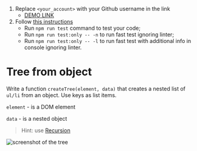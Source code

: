 1. Replace `<your_account>` with your Github username in the link
    - [DEMO LINK](https://Kirill-Osypov.github.io/js_tree-from-object-DOM/)
2. Follow [this instructions](https://github.com/mate-academy/js_task-DOM-guideline)
    - Run `npm run test` command to test your code;
    - Run `npm run test:only -- -n` to run fast test ignoring linter;
    - Run `npm run test:only -- -l` to run fast test with additional info in console ignoring linter.

# Tree from object
Write a function `createTree(element, data)` that creates a nested list of `ul/li` from an object. 
Use keys as list items. 

`element` - is a DOM element

`data` - is a nested object

> Hint: use [Recursion](https://javascript.info/recursion)

![screenshot of the tree](example/object-tree.png)
